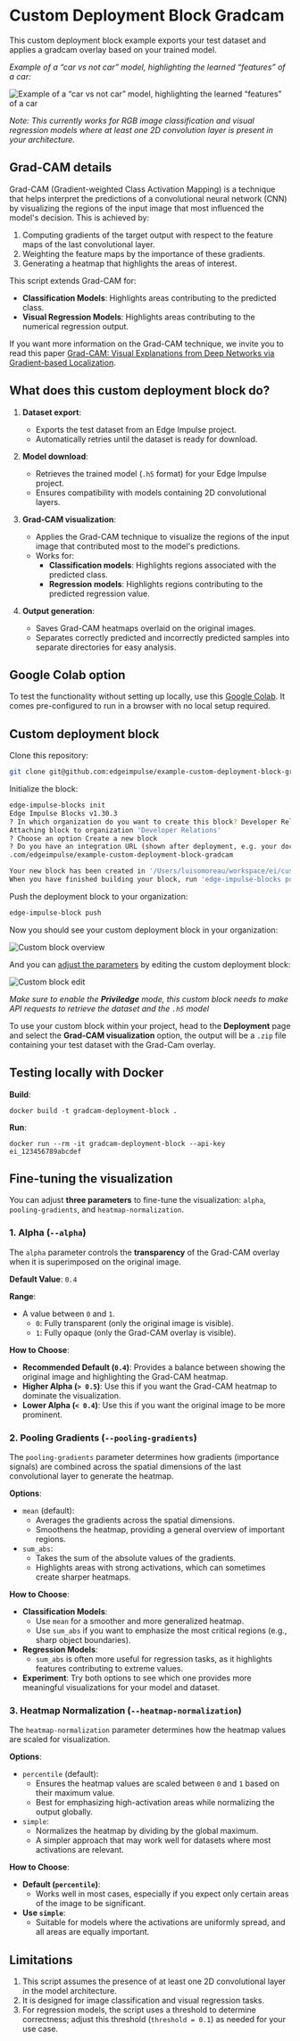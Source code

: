 # Custom Deployment Block Gradcam

This custom deployment block example exports your test dataset and applies a gradcam overlay based on your trained model.

*Example of a “car vs not car” model, highlighting the learned “features” of a car:*

![Example of a “car vs not car” model, highlighting the learned “features” of a car](/assets/grad-cam-example.png)

*Note: This currently works for RGB image classification and visual regression models where at least one 2D convolution layer is present in your architecture.*

## Grad-CAM details

Grad-CAM (Gradient-weighted Class Activation Mapping) is a technique that helps interpret the predictions of a convolutional neural network (CNN) by visualizing the regions of the input image that most influenced the model's decision. This is achieved by:

1. Computing gradients of the target output with respect to the feature maps of the last convolutional layer.
2. Weighting the feature maps by the importance of these gradients.
3. Generating a heatmap that highlights the areas of interest.

This script extends Grad-CAM for:
- **Classification Models**: Highlights areas contributing to the predicted class.
- **Visual Regression Models**: Highlights areas contributing to the numerical regression output.

If you want more information on the Grad-CAM technique, we invite you to read this paper [Grad-CAM: Visual Explanations from Deep Networks via Gradient-based Localization](https://arxiv.org/abs/1610.02391).

## What does this custom deployment block do?

1. **Dataset export**:
   - Exports the test dataset from an Edge Impulse project.
   - Automatically retries until the dataset is ready for download.

2. **Model download**:
   - Retrieves the trained model (`.h5` format) for your Edge Impulse project.
   - Ensures compatibility with models containing 2D convolutional layers.

3. **Grad-CAM visualization**:
   - Applies the Grad-CAM technique to visualize the regions of the input image that contributed most to the model's predictions.
   - Works for:
     - **Classification models**: Highlights regions associated with the predicted class.
     - **Regression models**: Highlights regions contributing to the predicted regression value.

4. **Output generation**:
   - Saves Grad-CAM heatmaps overlaid on the original images.
   - Separates correctly predicted and incorrectly predicted samples into separate directories for easy analysis.

## Google Colab option

To test the functionality without setting up locally, use this [Google Colab](https://colab.research.google.com/drive/1UE8LUE6X8M1COk98Jj7n3XS5YjwGUOnE?usp=sharing). It comes pre-configured to run in a browser with no local setup required.

## Custom deployment block

Clone this repository:

```bash
git clone git@github.com:edgeimpulse/example-custom-deployment-block-gradcam.git
```

Initialize the block:

```bash
edge-impulse-blocks init
Edge Impulse Blocks v1.30.3
? In which organization do you want to create this block? Developer Relations
Attaching block to organization 'Developer Relations'
? Choose an option Create a new block
? Do you have an integration URL (shown after deployment, e.g. your docs page), leave empty to skip https://github
.com/edgeimpulse/example-custom-deployment-block-gradcam

Your new block has been created in '/Users/luisomoreau/workspace/ei/custom-deployment-gradcam'.
When you have finished building your block, run 'edge-impulse-blocks push' to update the block in Edge Impulse.
```

Push the deployment block to your organization:

```bash
edge-impulse-block push
```

Now you should see your custom deployment block in your organization:

![Custom block overview](/assets/grad-cam-custom-block-overview.png)

And you can [adjust the parameters](#fine-tuning-the-visualization) by editing the custom deployment block:

![Custom block edit](/assets/grad-cam-custom-block-edit.png)

*Make sure to enable the **Priviledge** mode, this custom block needs to make API requests to retrieve the dataset and the `.h5` model*

To use your custom block within your project, head to the **Deployment** page and select the **Grad-CAM visualization** option, the output will be a `.zip` file containing your test dataset with the Grad-Cam overlay. 

## Testing locally with Docker

**Build**:

```
docker build -t gradcam-deployment-block .
```

**Run**:

```
docker run --rm -it gradcam-deployment-block --api-key ei_123456789abcdef
```

## Fine-tuning the visualization

You can adjust **three parameters** to fine-tune the visualization: `alpha`, `pooling-gradients`, and `heatmap-normalization`.

### 1. **Alpha (`--alpha`)**

The `alpha` parameter controls the **transparency** of the Grad-CAM overlay when it is superimposed on the original image.

**Default Value**: `0.4`

**Range**:

- A value between `0` and `1`.
  - `0`: Fully transparent (only the original image is visible).
  - `1`: Fully opaque (only the Grad-CAM overlay is visible).

**How to Choose**:

- **Recommended Default (`0.4`)**:
  Provides a balance between showing the original image and highlighting the Grad-CAM heatmap.
- **Higher Alpha (`> 0.5`)**:
  Use this if you want the Grad-CAM heatmap to dominate the visualization.
- **Lower Alpha (`< 0.4`)**:
  Use this if you want the original image to be more prominent.

### 2. **Pooling Gradients (`--pooling-gradients`)**

The `pooling-gradients` parameter determines how gradients (importance signals) are combined across the spatial dimensions of the last convolutional layer to generate the heatmap.

**Options**:

- `mean` (default):
  - Averages the gradients across the spatial dimensions.
  - Smoothens the heatmap, providing a general overview of important regions.
- `sum_abs`:
  - Takes the sum of the absolute values of the gradients.
  - Highlights areas with strong activations, which can sometimes create sharper heatmaps.

**How to Choose**:

- **Classification Models**:
  - Use `mean` for a smoother and more generalized heatmap.
  - Use `sum_abs` if you want to emphasize the most critical regions (e.g., sharp object boundaries).
- **Regression Models**:
  - `sum_abs` is often more useful for regression tasks, as it highlights features contributing to extreme values.
- **Experiment**:
  Try both options to see which one provides more meaningful visualizations for your model and dataset.

### 3. **Heatmap Normalization (`--heatmap-normalization`)**

The `heatmap-normalization` parameter determines how the heatmap values are scaled for visualization.

**Options**:

- `percentile` (default):
  - Ensures the heatmap values are scaled between `0` and `1` based on their maximum value.
  - Best for emphasizing high-activation areas while normalizing the output globally.
- `simple`:
  - Normalizes the heatmap by dividing by the global maximum.
  - A simpler approach that may work well for datasets where most activations are relevant.

**How to Choose**:

- **Default (`percentile`)**:
  - Works well in most cases, especially if you expect only certain areas of the image to be significant.
- **Use `simple`**:
  - Suitable for models where the activations are uniformly spread, and all areas are equally important.

## Limitations

1. This script assumes the presence of at least one 2D convolutional layer in the model architecture.
2. It is designed for image classification and visual regression tasks.
3. For regression models, the script uses a threshold to determine correctness; adjust this threshold (`threshold = 0.1`) as needed for your use case.
